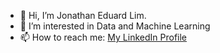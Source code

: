 - 👋 Hi, I’m Jonathan Eduard Lim.
- 👀 I’m interested in Data and Machine Learning
- 📫 How to reach me: [My LinkedIn Profile](https://linkedin.com/in/jonathaneduardlim)

<!---
22002713/22002713 is a ✨ special ✨ repository because its `README.md` (this file) appears on your GitHub profile.
You can click the Preview link to take a look at your changes.

- 🌱 I’m currently learning ...
- 💞️ I’m looking to collaborate on ...


--->
